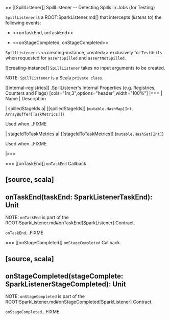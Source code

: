 == [[SpillListener]] SpillListener -- Detecting Spills in Jobs (for Testing)

`SpillListener` is a ROOT:SparkListener.md[] that intercepts (_listens to_) the following events:

* <<onTaskEnd, onTaskEnd>>

* <<onStageCompleted, onStageCompleted>>

`SpillListener` is <<creating-instance, created>> exclusively for `TestUtils` when requested for `assertSpilled` and `assertNotSpilled`.

[[creating-instance]]
`SpillListener` takes no input arguments to be created.

NOTE: `SpillListener` is a Scala `private class`.

[[internal-registries]]
.SpillListener's Internal Properties (e.g. Registries, Counters and Flags)
[cols="1m,3",options="header",width="100%"]
|===
| Name
| Description

| spilledStageIds
a| [[spilledStageIds]] (`mutable.HashMap[Int, ArrayBuffer[TaskMetrics]]`)

Used when...FIXME

| stageIdToTaskMetrics
a| [[stageIdToTaskMetrics]] (`mutable.HashSet[Int]`)

Used when...FIXME

|===

=== [[onTaskEnd]] `onTaskEnd` Callback

[source, scala]
----
onTaskEnd(taskEnd: SparkListenerTaskEnd): Unit
----

NOTE: `onTaskEnd` is part of the ROOT:SparkListener.md#onTaskEnd[SparkListener] Contract.

`onTaskEnd`...FIXME

=== [[onStageCompleted]] `onStageCompleted` Callback

[source, scala]
----
onStageCompleted(stageComplete: SparkListenerStageCompleted): Unit
----

NOTE: `onStageCompleted` is part of the ROOT:SparkListener.md#onStageCompleted[SparkListener] Contract.

`onStageCompleted`...FIXME
